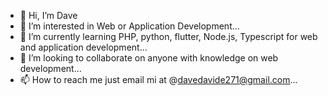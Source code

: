 - 👋 Hi, I’m Dave
- 👀 I’m interested in Web or Application Development...
- 🌱 I’m currently learning PHP, python, flutter, Node.js, Typescript for web and application development...
- 💞️ I’m looking to collaborate on anyone with knowledge on web development...
- 📫 How to reach me just email mi at @davedavide271@gmail.com...

<!---
davedavide27/davedavide27 is a ✨ special ✨ repository because its `README.md` (this file) appears on your GitHub profile.
You can click the Preview link to take a look at your changes.
--->
